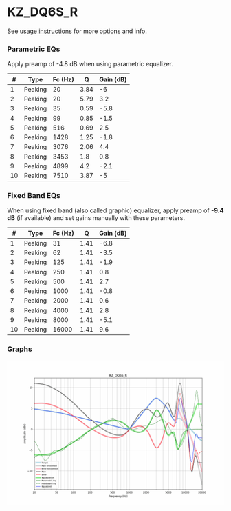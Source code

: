 # KZ_DQ6S_R
See [usage instructions](https://github.com/jaakkopasanen/AutoEq#usage) for more options and info.

### Parametric EQs
Apply preamp of -4.8 dB when using parametric equalizer.

|   # | Type    |   Fc (Hz) |    Q |   Gain (dB) |
|-----|---------|-----------|------|-------------|
|   1 | Peaking |        20 | 3.84 |        -6   |
|   2 | Peaking |        20 | 5.79 |         3.2 |
|   3 | Peaking |        35 | 0.59 |        -5.8 |
|   4 | Peaking |        99 | 0.85 |        -1.5 |
|   5 | Peaking |       516 | 0.69 |         2.5 |
|   6 | Peaking |      1428 | 1.25 |        -1.8 |
|   7 | Peaking |      3076 | 2.06 |         4.4 |
|   8 | Peaking |      3453 | 1.8  |         0.8 |
|   9 | Peaking |      4899 | 4.2  |        -2.1 |
|  10 | Peaking |      7510 | 3.87 |        -5   |

### Fixed Band EQs
When using fixed band (also called graphic) equalizer, apply preamp of **-9.4 dB** (if available) and set gains manually with these parameters.

|   # | Type    |   Fc (Hz) |    Q |   Gain (dB) |
|-----|---------|-----------|------|-------------|
|   1 | Peaking |        31 | 1.41 |        -6.8 |
|   2 | Peaking |        62 | 1.41 |        -3.5 |
|   3 | Peaking |       125 | 1.41 |        -1.9 |
|   4 | Peaking |       250 | 1.41 |         0.8 |
|   5 | Peaking |       500 | 1.41 |         2.7 |
|   6 | Peaking |      1000 | 1.41 |        -0.8 |
|   7 | Peaking |      2000 | 1.41 |         0.6 |
|   8 | Peaking |      4000 | 1.41 |         2.8 |
|   9 | Peaking |      8000 | 1.41 |        -5.1 |
|  10 | Peaking |     16000 | 1.41 |         9.6 |

### Graphs
![](./KZ_DQ6S_R.png)
